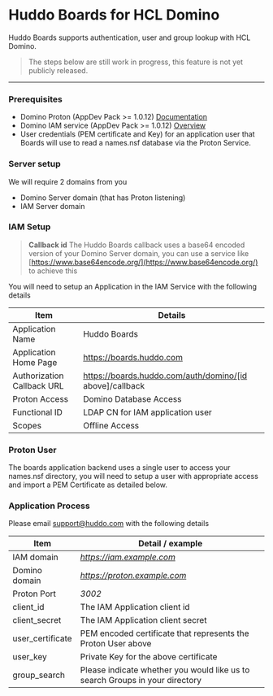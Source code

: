 # Huddo Boards for HCL Domino

Huddo Boards supports authentication, user and group lookup with HCL Domino.

> The steps below are still work in progress, this feature is not yet publicly released.

---

### Prerequisites

- Domino Proton (AppDev Pack >= 1.0.12) [Documentation](https://doc.cwpcollaboration.com/appdevpack/docs/en/admin_landing_page.html)
- Domino IAM service (AppDev Pack >= 1.0.12) [Overview](https://doc.cwpcollaboration.com/appdevpack/docs/en/iam_landing_page.html)
- User credentials (PEM certificate and Key) for an application user that Boards will use to read a names.nsf database via the Proton Service.

### Server setup

We will require 2 domains from you
- Domino Server domain (that has Proton listening)
- IAM Server domain

### IAM Setup

> **Callback id** The Huddo Boards callback uses a base64 encoded version of your Domino Server domain, you can use a service like [https://www.base64encode.org/](https://www.base64encode.org/) to achieve this

You will need to setup an Application in the IAM Service with the following details

| Item                       | Details                                                  |
| ---                        | ---                                                      |
| Application Name           | Huddo Boards                                             |
| Application Home Page      | https://boards.huddo.com                                 |
| Authorization Callback URL | https://boards.huddo.com/auth/domino/[id above]/callback |
| Proton Access              | Domino Database Access                                   |
| Functional ID              | LDAP CN for IAM application user                         |
| Scopes                     | Offline Access                                           |

### Proton User

The boards application backend uses a single user to access your names.nsf directory, you will need to setup a user with appropriate access and import a PEM Certificate as detailed below.

### Application Process

Please email [support@huddo.com](mailto://support@huddo.com) with the following details

| Item             | Detail / example                                                             |
| ---              | ---                                                                          |
| IAM domain       | *https://iam.example.com*                                                    |
| Domino domain    | *https://proton.example.com*                                                 |
| Proton Port      | *3002*                                                                       |
| client_id        | The IAM Application client id                                                |
| client_secret    | The IAM Application client secret                                            |
| user_certificate | PEM encoded certificate that represents the Proton User above                |
| user_key         | Private Key for the above certificate                                        |
| group_search     | Please indicate whether you would like us to search Groups in your directory |

